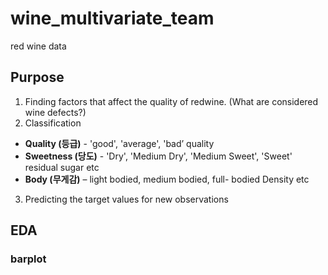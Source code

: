 # wine_multivariate_team
red wine data 

## Purpose
1. Finding factors that affect the quality of redwine.
(What are considered wine defects?)
2. Classification
- **Quality (등급)** - 'good', 'average', 'bad’
quality
- **Sweetness (당도)** - 'Dry', 'Medium Dry', 'Medium Sweet', 'Sweet'
residual sugar etc
- **Body (무게감)** – light bodied, medium bodied, full- bodied
Density etc
3. Predicting the target values for new observations

## EDA
### barplot
